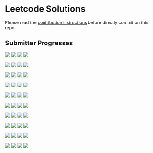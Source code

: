 # Leetcode Solutions
Please read the [contribution instructions](https://github.com/leetcode-study-group/leetcode-solutions/wiki) before directly commit on this repo.

## Submitter Progresses

![](https://img.shields.io/badge/Progress-072%20%2F%20310-ff3b00.svg) ![](https://img.shields.io/badge/Recent-074-00ff00.svg) ![](https://img.shields.io/badge/Total-243-ff69b4.svg) ![](https://img.shields.io/badge/Name-Jrui-lightgrey.svg) 

![](https://img.shields.io/badge/Progress-059%20%2F%20310-ff3000.svg) ![](https://img.shields.io/badge/Recent-061-00ff00.svg) ![](https://img.shields.io/badge/Total-066-ff69b4.svg) ![](https://img.shields.io/badge/Name-zhuwhr-lightgrey.svg) 

![](https://img.shields.io/badge/Progress-134%20%2F%20310-ff6e00.svg) ![](https://img.shields.io/badge/Recent-046-00ff00.svg) ![](https://img.shields.io/badge/Total-268-ff69b4.svg) ![](https://img.shields.io/badge/Name-yanyatongzh-lightgrey.svg) 

![](https://img.shields.io/badge/Progress-064%20%2F%20310-ff3400.svg) ![](https://img.shields.io/badge/Recent-016-ff7400.svg) ![](https://img.shields.io/badge/Total-080-ff69b4.svg) ![](https://img.shields.io/badge/Name-olaolaola-lightgrey.svg) 

![](https://img.shields.io/badge/Progress-041%20%2F%20310-ff2100.svg) ![](https://img.shields.io/badge/Recent-013-ff5e00.svg) ![](https://img.shields.io/badge/Total-065-ff69b4.svg) ![](https://img.shields.io/badge/Name-zhouyuanquaner-lightgrey.svg) 

![](https://img.shields.io/badge/Progress-139%20%2F%20310-ff7200.svg) ![](https://img.shields.io/badge/Recent-012-ff5700.svg) ![](https://img.shields.io/badge/Total-210-ff69b4.svg) ![](https://img.shields.io/badge/Name-Joshuawong-lightgrey.svg) 

![](https://img.shields.io/badge/Progress-072%20%2F%20310-ff3b00.svg) ![](https://img.shields.io/badge/Recent-010-ff4800.svg) ![](https://img.shields.io/badge/Total-103-ff69b4.svg) ![](https://img.shields.io/badge/Name-haolin.ju-lightgrey.svg) 

![](https://img.shields.io/badge/Progress-020%20%2F%20310-ff1000.svg) ![](https://img.shields.io/badge/Recent-006-ff2b00.svg) ![](https://img.shields.io/badge/Total-063-ff69b4.svg) ![](https://img.shields.io/badge/Name-robturtle-lightgrey.svg) 

![](https://img.shields.io/badge/Progress-008%20%2F%20310-ff0600.svg) ![](https://img.shields.io/badge/Recent-006-ff2b00.svg) ![](https://img.shields.io/badge/Total-011-ff69b4.svg) ![](https://img.shields.io/badge/Name-brucegx-lightgrey.svg) 

![](https://img.shields.io/badge/Progress-013%20%2F%20310-ff0a00.svg) ![](https://img.shields.io/badge/Recent-000-ff0000.svg) ![](https://img.shields.io/badge/Total-019-ff69b4.svg) ![](https://img.shields.io/badge/Name-lijunray-lightgrey.svg) 

